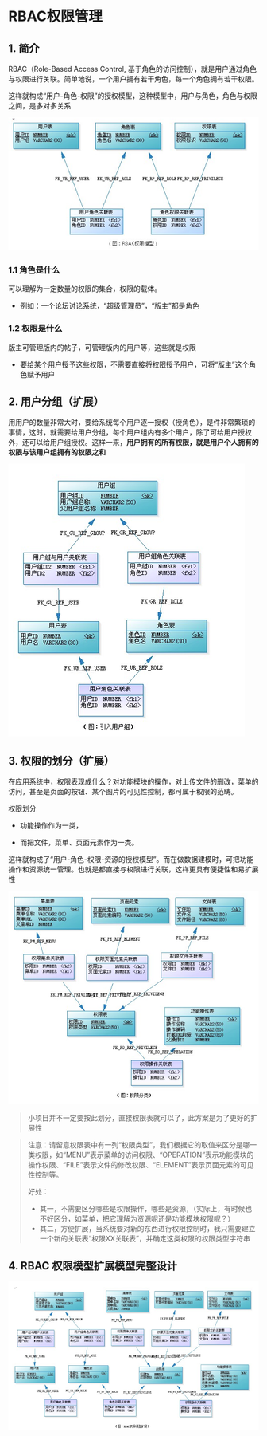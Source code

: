 # RBAC权限管理

## 1. 简介

RBAC（Role-Based Access Control, 基于角色的访问控制），就是用户通过角色与权限进行关联。简单地说，一个用户拥有若干角色，每一个角色拥有若干权限。

这样就构成“用户-角色-权限”的授权模型，这种模型中，用户与角色，角色与权限之间，是多对多关系

![image-20191024152300866](./img/image-20191024152300866.png)

### 1.1 角色是什么

可以理解为一定数量的权限的集合，权限的载体。

- 例如：一个论坛讨论系统，“超级管理员”，“版主”都是角色

### 1.2 权限是什么

版主可管理版内的帖子，可管理版内的用户等，这些就是权限

- 要给某个用户授予这些权限，不需要直接将权限授予用户，可将“版主”这个角色赋予用户

## 2. 用户分组（扩展）

用用户的数量非常大时，要给系统每个用户逐一授权（授角色），是件非常繁琐的事情，这时，就需要给用户分组，每个用户组内有多个用户，除了可给用户授权外，还可以给用户组授权。这样一来，**用户拥有的所有权限，就是用户个人拥有的权限与该用户组拥有的权限之和**

![image-20191024154611296](./img/image-20191024154611296.png)

## 3. 权限的划分（扩展）

在应用系统中，权限表现成什么？对功能模块的操作，对上传文件的删改，菜单的访问，甚至是页面的按钮、某个图片的可见性控制，都可属于权限的范畴。

权限划分

- 功能操作作为一类，

- 而把文件，菜单、页面元素作为一类。

这样就构成了“用户-角色-权限-资源的授权模型”。而在做数据建模时，可把功能操作和资源统一管理。也就是都直接与权限进行关联，这样更具有便捷性和易扩展性

![image-20191024155542529](./img/image-20191024155542529.png)

>小项目并不一定要按此划分，直接权限表就可以了，此方案是为了更好的扩展性

>注意：请留意权限表中有一列“权限类型”，我们根据它的取值来区分是哪一类权限，如“MENU”表示菜单的访问权限、“OPERATION”表示功能模块的操作权限、“FILE”表示文件的修改权限、“ELEMENT”表示页面元素的可见性控制等。
>
>好处：
>
>- 其一，不需要区分哪些是权限操作，哪些是资源，（实际上，有时候也不好区分，如菜单，把它理解为资源呢还是功能模块权限呢？）
>- 其二，方便扩展，当系统要对新的东西进行权限控制时，我只需要建立一个新的关联表“权限XX关联表”，并确定这类权限的权限类型字符串

## 4. RBAC 权限模型扩展模型完整设计

![image-20191024161108024](./img/image-20191024161108024.png)